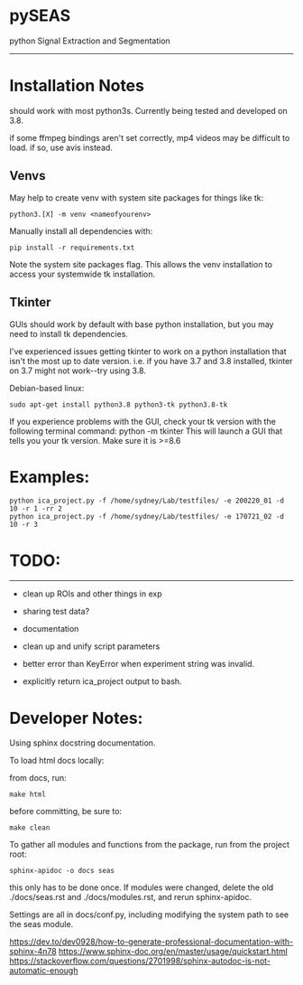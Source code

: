 # pySEAS

python Signal Extraction and Segmentation

---

# Installation Notes

should work with most python3s.  Currently being tested and developed on 3.8.

if some ffmpeg bindings aren't set correctly, mp4 videos may be difficult to load.  if so, use avis instead.

## Venvs

May help to create venv with system site packages for things like tk:
    
    python3.[X] -m venv <nameofyourenv> 

Manually install all dependencies with:

    pip install -r requirements.txt

Note the system site packages flag.  This allows the venv installation to access your systemwide tk installation.


## Tkinter

GUIs should work by default with base python installation, but you may need to install tk dependencies.

I've experienced issues getting tkinter to work on a python installation that isn't the most up to date version.  i.e. if you have 3.7 and 3.8 installed, tkinter on 3.7 might not work--try using 3.8.

Debian-based linux:

    sudo apt-get install python3.8 python3-tk python3.8-tk

If you experience problems with the GUI, check your tk version with the following terminal command:
    python -m tkinter
This will launch a GUI that tells you your tk version.  Make sure it is >=8.6

# Examples:

    python ica_project.py -f /home/sydney/Lab/testfiles/ -e 200220_01 -d 10 -r 1 -rr 2
    python ica_project.py -f /home/sydney/Lab/testfiles/ -e 170721_02 -d 10 -r 3


# TODO:

---

* clean up ROIs and other things in exp

* sharing test data?

* documentation

* clean up and unify script parameters

* better error than KeyError when experiment string was invalid.

* explicitly return ica_project output to bash.

# Developer Notes:

Using sphinx docstring documentation.

To load html docs locally:

from docs, run:

    make html

before committing, be sure to:

    make clean


To gather all modules and functions from the package, run from the project root:

    sphinx-apidoc -o docs seas

this only has to be done once.  If modules were changed, delete the old ./docs/seas.rst and ./docs/modules.rst, and rerun sphinx-apidoc.

Settings are all in docs/conf.py, including modifying the system path to see the seas module. 

https://dev.to/dev0928/how-to-generate-professional-documentation-with-sphinx-4n78
https://www.sphinx-doc.org/en/master/usage/quickstart.html
https://stackoverflow.com/questions/2701998/sphinx-autodoc-is-not-automatic-enough